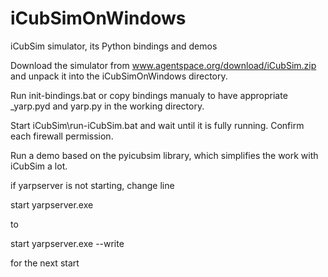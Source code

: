 # iCubSimOnWindows
iCubSim simulator, its Python bindings and demos

Download the simulator from www.agentspace.org/download/iCubSim.zip
and unpack it into the iCubSimOnWindows directory. 

Run init-bindings.bat or copy bindings manualy to have appropriate _yarp.pyd 
and yarp.py in the working directory. 

Start iCubSim\run-iCubSim.bat and wait until it is fully running.
Confirm each firewall permission.

Run a demo based on the pyicubsim library, which simplifies the work with iCubSim a lot.

if yarpserver is not starting, change line

start yarpserver.exe

to

start yarpserver.exe --write

for the next start
